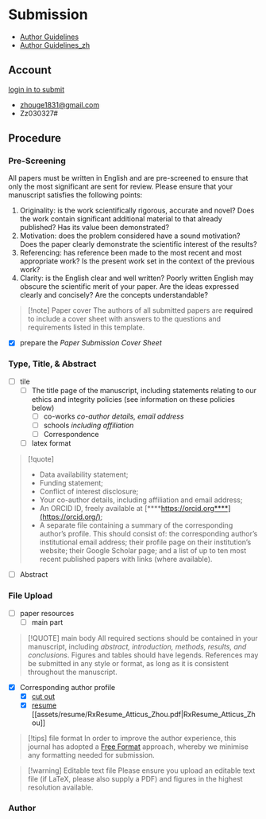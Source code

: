 # Submission

- [Author Guidelines](https://ietresearch.onlinelibrary.wiley.com/hub/journal/17519640/homepage/author-guidelines#pys)
- [Author Guidelines_zh](https://zhuanlan.zhihu.com/p/499184217?utm_id=0)

## Account

[login in to submit](https://mc.manuscriptcentral.com/theiet-cvi)

- zhouge1831@gmail.com
- Zz030327#

## Procedure

### Pre-Screening

All papers must be written in English and are pre-screened to ensure that only the most significant are sent for review. Please ensure that your manuscript satisfies the following points:

1. Originality: is the work scientifically rigorous, accurate and novel? Does the work contain significant additional material to that already published? Has its value been demonstrated?
2. Motivation: does the problem considered have a sound motivation? Does the paper clearly demonstrate the scientific interest of the results?
3. Referencing: has reference been made to the most recent and most appropriate work? Is the present work set in the context of the previous work?
4. Clarity: is the English clear and well written? Poorly written English may obscure the scientific merit of your paper. Are the ideas expressed clearly and concisely? Are the concepts understandable?

> [!note] Paper cover
> The authors of all submitted papers are __required__ to include a cover sheet with answers to the questions and requirements listed in this template.

- [x] prepare the _Paper Submission Cover Sheet_

### Type, Title, & Abstract

- [ ] tile
	- [ ] The title page of the manuscript, including statements relating to our ethics and integrity policies (see information on these policies below)
		- [ ] co-works _co-author details, email address_
		- [ ] schools _including affiliation_
		- [ ] Correspondence
	- [ ] latex format
> [!quote]
> - Data availability statement;
> - Funding statement;
> - Conflict of interest disclosure;
> - Your co-author details, including affiliation and email address;
> - An ORCID ID, freely available at [****https://orcid.org****](https://orcid.org/);
> - A separate file containing a summary of the corresponding author’s profile. This should consist of: the corresponding author’s institutional email address; their profile page on their institution’s website; their Google Scholar page; and a list of up to ten most recent published papers with links (where available).

- [ ] Abstract

### File Upload

- [ ] paper resources
	- [ ] main part

> [!QUOTE] main body
> All required sections should be contained in your manuscript, including _abstract, introduction, methods, results, and conclusions_. Figures and tables should have legends. References may be submitted in any style or format, as long as it is consistent throughout the manuscript.

- [x] Corresponding author profile
	- [x] [cut out](https://swanhub.co/ZeYiLin/HivisionIDPhotos/demo)
	- [x] [resume](https://rxresume.analyticsvidhya.com/) [[assets/resume/RxResume_Atticus_Zhou.pdf|RxResume_Atticus_Zhou]]

> [!tips] file format
> In order to improve the author experience, this journal has adopted a [Free Format](https://authorservices.wiley.com/author-resources/Journal-Authors/Prepare/free-format-submission.html%E2%80%9Dtarget=%E2%80%9D_new%E2%80%9D) approach, whereby we minimise any
> formatting needed for submission.

> [!warning] Editable text file
> Please ensure you upload an editable text file (if LaTeX, please also supply a PDF) and figures in
> the highest resolution available.

### Author
